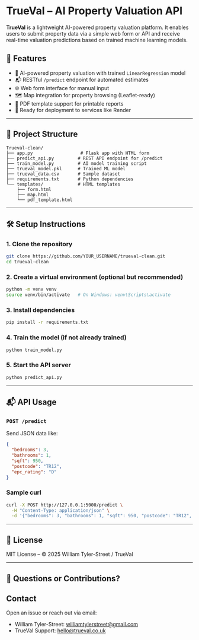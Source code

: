 # TrueVal – AI Property Valuation API

**TrueVal** is a lightweight AI-powered property valuation platform. It enables users to submit property data via a simple web form or API and receive real-time valuation predictions based on trained machine learning models.

## 🚀 Features

- 🔁 AI-powered property valuation with trained `LinearRegression` model
- 📬 RESTful `/predict` endpoint for automated estimates
- 🌐 Web form interface for manual input
- 🗺️ Map integration for property browsing (Leaflet-ready)
- 📄 PDF template support for printable reports
- 🔐 Ready for deployment to services like Render

---

## 🧱 Project Structure

```
Trueval-clean/
├── app.py                  # Flask app with HTML form
├── predict_api.py         # REST API endpoint for /predict
├── train_model.py         # AI model training script
├── trueval_model.pkl      # Trained ML model
├── trueval_data.csv       # Sample dataset
├── requirements.txt       # Python dependencies
└── templates/             # HTML templates
    ├── form.html
    ├── map.html
    └── pdf_template.html
```

---

## 🛠️ Setup Instructions

### 1. Clone the repository
```bash
git clone https://github.com/YOUR_USERNAME/trueval-clean.git
cd trueval-clean
```

### 2. Create a virtual environment (optional but recommended)
```bash
python -m venv venv
source venv/bin/activate   # On Windows: venv\Scripts\activate
```

### 3. Install dependencies
```bash
pip install -r requirements.txt
```

### 4. Train the model (if not already trained)
```bash
python train_model.py
```

### 5. Start the API server
```bash
python predict_api.py
```

---

## 📬 API Usage

### `POST /predict`
Send JSON data like:
```json
{
  "bedrooms": 3,
  "bathrooms": 1,
  "sqft": 950,
  "postcode": "TR12",
  "epc_rating": "D"
}
```

### Sample curl
```bash
curl -X POST http://127.0.0.1:5000/predict \
  -H "Content-Type: application/json" \
  -d '{"bedrooms": 3, "bathrooms": 1, "sqft": 950, "postcode": "TR12", "epc_rating": "D"}'
```

---

## 📄 License

MIT License – © 2025 William Tyler-Street / TrueVal

---

## 💬 Questions or Contributions?

## Contact

Open an issue or reach out via email:

- William Tyler-Street: [williamtylerstreet@gmail.com](mailto:williamtylerstreet@gmail.com)  
- TrueVal Support: [hello@trueval.co.uk](mailto:hello@trueval.co.uk)
